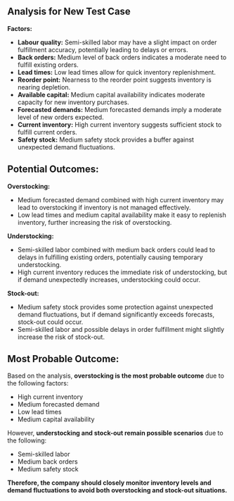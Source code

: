 ## Analysis for New Test Case

**Factors:**

* **Labour quality:** Semi-skilled labor may have a slight impact on order fulfillment accuracy, 
potentially leading to delays or errors.
* **Back orders:** Medium level of back orders indicates a moderate need to fulfill existing orders.
* **Lead times:** Low lead times allow for quick inventory replenishment.
* **Reorder point:** Nearness to the reorder point suggests inventory is nearing depletion.
* **Available capital:** Medium capital availability indicates moderate capacity for new inventory purchases.
* **Forecasted demands:** Medium forecasted demands imply a moderate level of new orders expected.
* **Current inventory:** High current inventory suggests sufficient stock to fulfill current orders.
* **Safety stock:** Medium safety stock provides a buffer against unexpected demand fluctuations.

## Potential Outcomes:

**Overstocking:**

* Medium forecasted demand combined with high current inventory may lead to overstocking if inventory is 
not managed effectively.
* Low lead times and medium capital availability make it easy to replenish inventory, further increasing 
the risk of overstocking.

**Understocking:**

* Semi-skilled labor combined with medium back orders could lead to delays in fulfilling existing orders, 
potentially causing temporary understocking.
* High current inventory reduces the immediate risk of understocking, but if demand unexpectedly increases,
understocking could occur.

**Stock-out:**

* Medium safety stock provides some protection against unexpected demand fluctuations, but if demand 
significantly exceeds forecasts, stock-out could occur.
* Semi-skilled labor and possible delays in order fulfillment might slightly increase the risk of stock-out.

## Most Probable Outcome:

Based on the analysis, **overstocking is the most probable outcome** due to the following factors:

* High current inventory
* Medium forecasted demand
* Low lead times
* Medium capital availability

However, **understocking and stock-out remain possible scenarios** due to the following:

* Semi-skilled labor
* Medium back orders
* Medium safety stock

**Therefore, the company should closely monitor inventory levels and demand fluctuations to avoid both 
overstocking and stock-out situations.**
